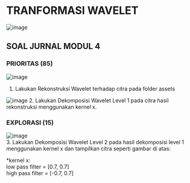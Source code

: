 # TRANFORMASI WAVELET #
![image](https://user-images.githubusercontent.com/93898408/232104753-b0e0b52e-5e8d-488e-b552-ed4738b6f5a9.png)

## SOAL JURNAL MODUL 4 ##
### PRIORITAS (85) ###
![image](https://user-images.githubusercontent.com/93898408/232109688-3a84ac26-677a-4215-9687-12ba9b6f6d5b.png) <br>
1. Lakukan Rekonstruksi Wavelet terhadap citra pada folder assets

![image](https://user-images.githubusercontent.com/93898408/232110125-92edc484-9cd3-4ad4-8a16-ae0a318a6249.png)
2. Lakukan Dekomposisi Wavelet Level 1 pada citra hasil rekonstruksi menggunakan kernel x.

### EXPLORASI (15) ###
![image](https://user-images.githubusercontent.com/93898408/232108785-8307f8b9-599f-4906-84c7-28b6f572f0b1.png) <br>
3. Lakukan Dekomposisi Wavelet Level 2 pada hasil dekomposisi level 1 menggunakan kernel x dan tampilkan citra seperti gambar di atas:


*kernel x: <br>
low pass filter = [0.7, 0.7] <br>
high pass filter = [-0.7, 0.7] <br>
